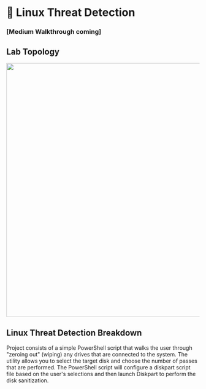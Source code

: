# <h1> 🎯 Linux Threat Detection </h1>

 ### [Medium Walkthrough coming]


## Lab Topology

<img src="https://github.com/collinsmc2n3/tde101/blob/main/Notes/images/The%20Threat%20Detections%20Engineering%20Project%20101%20Netork%20Toplogy.png" width="751" height="662">


### <h2>Linux Threat Detection Breakdown</h2>
Project consists of a simple PowerShell script that walks the user through "zeroing out" (wiping) any drives that are connected to the system. The utility allows you to select the target disk and choose the number of passes that are performed. The PowerShell script will configure a diskpart script file based on the user's selections and then launch Diskpart to perform the disk sanitization.
<br />

<!--
<h2>Languages and Utilities Used</h2>

- <b>PowerShell</b> 
- <b>Diskpart</b>

<h2>Environments Used </h2>

- <b>Windows 10</b> (21H2)
